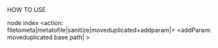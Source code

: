 

HOW TO USE

node index <absolute-path> <action: filetometa|metatofile|sanitize|moveduplicated+addparam|> <addParam: moveduplicated base path| >


